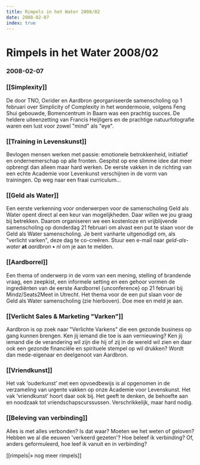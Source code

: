 ```yaml
---
title: Rimpels in het Water 2008/02
date: 2008-02-07
index: true
---
```


# Rimpels in het Water 2008/02
### 2008-02-07

### [[Simplexity]]
De door TNO, Oxrider en Aardbron georganiseerde samenscholing op 1 februari over Simplicity of Complexity in het wondermooie, volgens Feng Shui gebouwde, Bomencentrum in Baarn was een prachtig succes. De heldere uiteenzetting van Francis Heijligers en de prachtige natuurfotografie waren een lust voor zowel "mind" als "eye".

### [[Training in Levenskunst]]
Bevlogen mensen werken met passie: emotionele betrokkenheid, initiatief en ondernemerschap op alle fronten. Gespitst op ene slimme idee dat meer opbrengt dan alleen maar hard werken. De eerste vakken in de richting van een echte Academie voor Levenkunst verschijnen in de vorm van trainingen. Op weg naar een fraai curriculum…

### [[Geld als Water]]
Een eerste verkenning voor onderwerpen voor de samenscholing Geld als Water opent direct al een keur van mogelijkheden. Daar willen we jou graag bij betrekken. Daarom organiseren we een kostenloze en vrijblijvende samenscholing op donderdag 21 februari om alvast een put te slaan voor de Geld als Water samenscholing. Je bent vanharte uitgenodigd om, als "verlicht varken", deze dag te co-creëren. Stuur een e-mail naar *geld-als-water* **at** *aardbron* **•** *nl* om je aan te melden.

### [[Aardborrel]]
Een thema of onderwerp in de vorm van een mening, stelling of brandende vraag, een zeepkist, een informele setting en een gehoor vormen de ingrediënten van de eerste Aardborrel {unconference} op 21 februari bij Mindz/Seats2Meet in Utrecht. Het thema voor de een put slaan voor de Geld als Water samenscholing (zie hierboven). Doe mee en meld je aan.

### [[Verlicht Sales & Marketing "Varken"]]
Aardbron is op zoek naar "Verlichte Varkens" die een gezonde business op gang kunnen brengen. Ken jij iemand die toe is aan vernieuwing? Ken jij iemand die de verandering wil zijn die hij of zij in de wereld wil zien en daar ook een gezonde financiële en spirituele stempel op wil drukken? Wordt dan mede-eigenaar en deelgenoot van Aardbron.

### [[Vriendkunst]]
Het vak ‘ouderkunst’ met een opvoedbewijs is al opgenomen in de verzameling van urgente vakken op onze Academie voor Levenskunst. Het vak ‘vriendkunst’ hoort daar ook bij. Het geeft te denken, de behoefte aan en noodzaak tot vriendschapscurssussen. Verschrikkelijk, maar hard nodig.

### [[Beleving van verbinding]]
Alles is met alles verbonden? Is dat waar? Moeten we het weten of geloven? Hebben we al die eeuwen 'verkeerd gezeten'? Hoe beleef ik verbinding? Of, anders geformuleerd, hoe leef ik vanuit en in verbinding?

[[rimpels|» nog meer rimpels]]